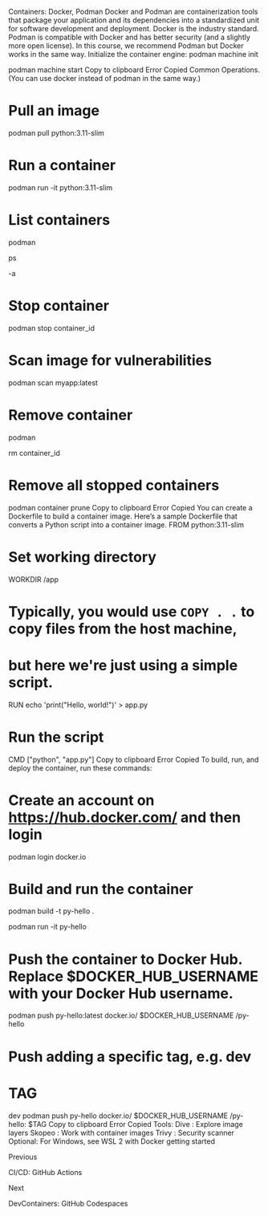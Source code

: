 Containers: Docker, Podman
Docker
 and 
Podman
 are containerization tools that package your application and its dependencies into a standardized unit for software development and deployment.
Docker is the industry standard. Podman is compatible with Docker and has better security (and a slightly more open license). In this course, we recommend Podman but Docker works in the same way.
Initialize the container engine:
podman
 machine init

podman
 machine start
Copy to clipboard
Error
Copied
Common Operations. (You can use 
docker
 instead of 
podman
 in the same way.)
# Pull an image


podman
 pull python:3.11-slim


# Run a container


podman
 run 
-it
 python:3.11-slim


# List containers


podman
 
ps
 
-a



# Stop container


podman
 stop container_id


# Scan image for vulnerabilities


podman
 scan myapp:latest


# Remove container


podman
 
rm
 container_id


# Remove all stopped containers


podman
 container prune
Copy to clipboard
Error
Copied
You can create a 
Dockerfile
 to build a container image. Here’s a sample 
Dockerfile
 that converts a Python script into a container image.
FROM python:3.11-slim
# Set working directory
WORKDIR /app
# Typically, you would use `COPY . .` to copy files from the host machine,
# but here we're just using a simple script.
RUN echo 'print("Hello, world!")' > app.py
# Run the script
CMD ["python", "app.py"]
Copy to clipboard
Error
Copied
To build, run, and deploy the container, run these commands:
# Create an account on https://hub.docker.com/ and then login


podman
 login docker.io


# Build and run the container


podman
 build 
-t
 py-hello 
.


podman
 run 
-it
 py-hello


# Push the container to Docker Hub. Replace $DOCKER_HUB_USERNAME with your Docker Hub username.


podman
 push py-hello:latest docker.io/
$DOCKER_HUB_USERNAME
/py-hello


# Push adding a specific tag, e.g. dev


TAG
=
dev 
podman
 push py-hello docker.io/
$DOCKER_HUB_USERNAME
/py-hello:
$TAG
Copy to clipboard
Error
Copied
Tools:
Dive
: Explore image layers
Skopeo
: Work with container images
Trivy
: Security scanner
Optional: For Windows, see 
WSL 2 with Docker getting started














Previous




CI/CD: GitHub Actions












Next










DevContainers: GitHub Codespaces





